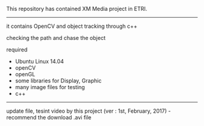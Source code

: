 This repository has contained XM Media project in ETRI.

********************************************************************

it contains OpenCV and object tracking through c++

checking the path and chase the object

required

- Ubuntu Linux 14.04
- openCV
- openGL
- some libraries for Display, Graphic
- many image files for testing
- c++

********************************************************************

update file, tesint video by this project (ver : 1st, February, 2017) - recommend the download .avi file
